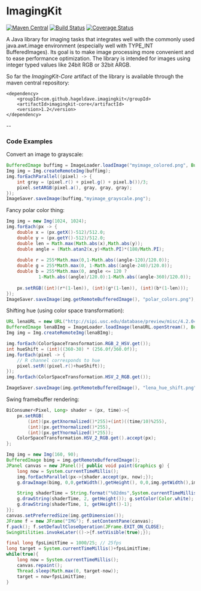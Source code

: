 # ImagingKit
[![Maven Central](https://img.shields.io/maven-central/v/com.github.hageldave.imagingkit/imagingkit-core.svg)](http://search.maven.org/#artifactdetails|com.github.hageldave.imagingkit|imagingkit-core|1.2|jar)
[![Build Status](https://travis-ci.org/hageldave/ImagingKit.svg?branch=master)](https://travis-ci.org/hageldave/ImagingKit)
[![Coverage Status](https://coveralls.io/repos/github/hageldave/ImagingKit/badge.svg?branch=master)](https://coveralls.io/github/hageldave/ImagingKit?branch=master)

A Java library for imaging tasks that integrates well with the commonly used java.awt.image environment (especially well with TYPE_INT BufferedImages). Its goal is to make image processing more convenient and to ease performance optimization. The library is intended for images using integer typed values like 24bit RGB or 32bit ARGB.

So far the *ImagingKit-Core* artifact of the library is available through the maven central repository:
```
<dependency>
    <groupId>com.github.hageldave.imagingkit</groupId>
    <artifactId>imagingkit-core</artifactId>
    <version>1.2</version>
</dependency>
```
--
### Code Examples
Convert an image to grayscale:
```java
BufferedImage buffimg = ImageLoader.loadImage("myimage_colored.png", BufferedImage.TYPE_INT_ARGB);
Img img = Img.createRemoteImg(buffimg);
img.forEachParallel((pixel) -> {
	int gray = (pixel.r() + pixel.g() + pixel.b())/3;
	pixel.setARGB(pixel.a(), gray, gray, gray);
});
ImageSaver.saveImage(buffimg,"myimage_grayscale.png");
```
Fancy polar color thing:
```java
Img img = new Img(1024, 1024);
img.forEach(px -> {
	double x = (px.getX()-512)/512.0;
	double y = (px.getY()-512)/512.0;
	double len = Math.max(Math.abs(x),Math.abs(y));
	double angle = (Math.atan2(x,y)+Math.PI)*(180/Math.PI);
	
	double r = 255*Math.max(0,1-Math.abs((angle-120)/120.0));
	double g = 255*Math.max(0, 1-Math.abs((angle-240)/120.0));
	double b = 255*Math.max(0, angle <= 120 ? 
			1-Math.abs((angle)/120.0):1-Math.abs((angle-360)/120.0));
	
	px.setRGB((int)(r*(1-len)), (int)(g*(1-len)), (int)(b*(1-len)));
});
ImageSaver.saveImage(img.getRemoteBufferedImage(), "polar_colors.png");
```
Shifting hue (using color space transformation):
```java
URL lenaURL = new URL("http://sipi.usc.edu/database/preview/misc/4.2.04.png");
BufferedImage lenaBImg = ImageLoader.loadImage(lenaURL.openStream(), BufferedImage.TYPE_INT_ARGB);
Img img = Img.createRemoteImg(lenaBImg);

img.forEach(ColorSpaceTransformation.RGB_2_HSV.get());
int hueShift = (int)((360-30) * (256.0f/360.0f));
img.forEach(pixel -> {
	// R channel corresponds to hue
	pixel.setR((pixel.r()+hueShift));
});
img.forEach(ColorSpaceTransformation.HSV_2_RGB.get());

ImageSaver.saveImage(img.getRemoteBufferedImage(), "lena_hue_shift.png");
```
Swing framebuffer rendering:
```java
BiConsumer<Pixel, Long> shader = (px, time)->{
	px.setRGB(
		(int)(px.getXnormalized()*255)+(int)((time/10)%255), 
		(int)(px.getYnormalized()*255), 
		(int)(px.getYnormalized()*255));		
	ColorSpaceTransformation.HSV_2_RGB.get().accept(px);
};

Img img = new Img(160, 90); 
BufferedImage bimg = img.getRemoteBufferedImage();
JPanel canvas = new JPanel(){ public void paint(Graphics g) { 
	long now = System.currentTimeMillis();
	img.forEachParallel(px->{shader.accept(px, now);});
	g.drawImage(bimg, 0,0,getWidth(),getHeight(), 0,0,img.getWidth(),img.getHeight(), null);

	String shaderTime = String.format("%02dms",System.currentTimeMillis()-now);
	g.drawString(shaderTime, 2, getHeight()); g.setColor(Color.white);
	g.drawString(shaderTime, 1, getHeight()-1);
}};
canvas.setPreferredSize(img.getDimension());
JFrame f = new JFrame("IMG"); f.setContentPane(canvas); 
f.pack(); f.setDefaultCloseOperation(JFrame.EXIT_ON_CLOSE);
SwingUtilities.invokeLater(()->{f.setVisible(true);});

final long fpsLimitTime = 1000/25; // 25fps
long target = System.currentTimeMillis()+fpsLimitTime;
while(true){
	long now = System.currentTimeMillis();
	canvas.repaint();
	Thread.sleep(Math.max(0, target-now));
	target = now+fpsLimitTime;
}
```
